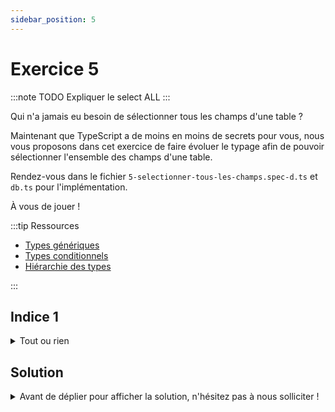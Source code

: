 ```yaml
---
sidebar_position: 5
---
```



# Exercice 5

:::note TODO
Expliquer le select ALL
:::

Qui n'a jamais eu besoin de sélectionner tous les champs d'une table ?

Maintenant que TypeScript a de moins en moins de secrets pour vous, nous vous proposons dans cet exercice de faire évoluer le typage afin de pouvoir sélectionner l'ensemble des champs d'une table.

Rendez-vous dans le fichier `5-selectionner-tous-les-champs.spec-d.ts` et `db.ts` pour l'implémentation.

À vous de jouer !

:::tip Ressources

- [Types génériques](../typescript/generic.md)
- [Types conditionnels](../typescript/conditional-types.md)
- [Hiérarchie des types](../typescript/type-hierarchy.md)

:::

## Indice 1

<details>
  <summary>Tout ou rien</summary>
  
  On peut réemployer ici le contexte de **sélection** sur une **table** _donnée_. Par contre `selectAll` n'enrichira pas la clé `_fields` du contexte avec un tableau de noms de champs, mais avec le mot-clé `ALL`. Dans ce cas, il faut dire au compilateur d'inférer le type le plus précis possible à partir de cette expression (i.e. le type littéral `ALL`). 

</details>

## Solution

<details>
  <summary>Avant de déplier pour afficher la solution, n'hésitez pas à nous solliciter ! </summary>

    ```ts
    export const selectAll = <Ctx extends AnySelectableContext>(ctx: Ctx) => ({
      ...ctx,
      _fields: "ALL" as const,
    });
    ```

</details>

